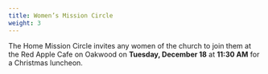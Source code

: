 ```yaml
---
title: Women’s Mission Circle
weight: 3
---
```


The Home Mission Circle invites any women of the church to join them at the Red Apple Cafe on Oakwood on **Tuesday, December 18** at **11:30 AM** for a Christmas luncheon.